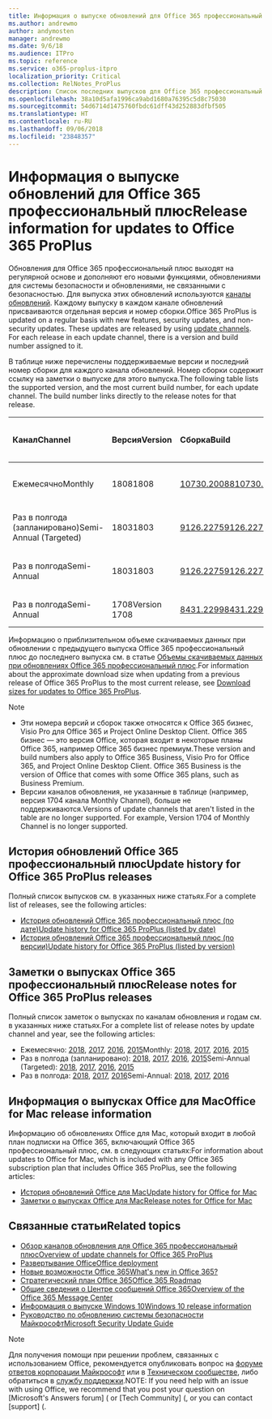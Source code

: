 ```yaml
---
title: Информация о выпуске обновлений для Office 365 профессиональный плюс
ms.author: andrewmo
author: andymosten
manager: andrewmo
ms.date: 9/6/18
ms.audience: ITPro
ms.topic: reference
ms.service: o365-proplus-itpro
localization_priority: Critical
ms.collection: RelNotes_ProPlus
description: Список последних выпусков для Office 365 профессиональный плюс для каждого канала обновления и ссылки на заметки о выпусках и историю обновлений для ИТ-специалистов
ms.openlocfilehash: 38a10d5afa1996ca9abd1680a76395c5d8c75030
ms.sourcegitcommit: 54d6714d1475760fbdc61dff43d252883dfbf505
ms.translationtype: HT
ms.contentlocale: ru-RU
ms.lasthandoff: 09/06/2018
ms.locfileid: "23848357"
---
```

# <a name="release-information-for-updates-to-office-365-proplus"></a><span data-ttu-id="ffbbd-103">Информация о выпуске обновлений для Office 365 профессиональный плюс</span><span class="sxs-lookup"><span data-stu-id="ffbbd-103">Release information for updates to Office 365 ProPlus</span></span>

<span data-ttu-id="ffbbd-p101">Обновления для Office 365 профессиональный плюс выходят на регулярной основе и дополняют его новыми функциями, обновлениями для системы безопасности и обновлениями, не связанными с безопасностью. Для выпуска этих обновлений используются [каналы обновлений](https://docs.microsoft.com/DeployOffice/overview-of-update-channels-for-office-365-proplus). Каждому выпуску в каждом канале обновлений присваиваются отдельная версия и номер сборки.</span><span class="sxs-lookup"><span data-stu-id="ffbbd-p101">Office 365 ProPlus is updated on a regular basis with new features, security updates, and non-security updates. These updates are released by using [update channels](https://docs.microsoft.com/DeployOffice/overview-of-update-channels-for-office-365-proplus). For each release in each update channel, there is a version and build number assigned to it.</span></span> 

<span data-ttu-id="ffbbd-p102">В таблице ниже перечислены поддерживаемые версии и последний номер сборки для каждого канала обновлений. Номер сборки содержит ссылку на заметки о выпуске для этого выпуска.</span><span class="sxs-lookup"><span data-stu-id="ffbbd-p102">The following table lists the supported version, and the most current build number, for each update channel. The build number links directly to the release notes for that release.</span></span> 

  
|<span data-ttu-id="ffbbd-109">**Канал**</span><span class="sxs-lookup"><span data-stu-id="ffbbd-109">**Channel**</span></span>|<span data-ttu-id="ffbbd-110">**Версия**</span><span class="sxs-lookup"><span data-stu-id="ffbbd-110">**Version**</span></span>|<span data-ttu-id="ffbbd-111">**Сборка**</span><span class="sxs-lookup"><span data-stu-id="ffbbd-111">**Build**</span></span>|<span data-ttu-id="ffbbd-112">**Дата выпуска**</span><span class="sxs-lookup"><span data-stu-id="ffbbd-112">**Release date**</span></span>|<span data-ttu-id="ffbbd-113">**Версия поддерживается до**</span><span class="sxs-lookup"><span data-stu-id="ffbbd-113">**Version supported until**</span></span>|
|:-----|:-----|:-----|:-----|:-----|
|<span data-ttu-id="ffbbd-114">Ежемесячно</span><span class="sxs-lookup"><span data-stu-id="ffbbd-114">Monthly</span></span>  <br/> |<span data-ttu-id="ffbbd-115">1808</span><span class="sxs-lookup"><span data-stu-id="ffbbd-115">1808</span></span>  <br/> |[<span data-ttu-id="ffbbd-116">10730.20088</span><span class="sxs-lookup"><span data-stu-id="ffbbd-116">10730.20088</span></span>](monthly-channel-2018.md#version-1808-september-5)  <br/> | <span data-ttu-id="ffbbd-117">5 сентября 2018 г.</span><span class="sxs-lookup"><span data-stu-id="ffbbd-117">September 5, 2018</span></span>  <br/> |<span data-ttu-id="ffbbd-118">Выпущена версия 1809</span><span class="sxs-lookup"><span data-stu-id="ffbbd-118">Version 1808 is released</span></span> <br/>|
|<span data-ttu-id="ffbbd-119">Раз в полгода (запланировано)</span><span class="sxs-lookup"><span data-stu-id="ffbbd-119">Semi-Annual (Targeted)</span></span>  <br/> |<span data-ttu-id="ffbbd-120">1803</span><span class="sxs-lookup"><span data-stu-id="ffbbd-120">1803</span></span>  <br/> |[<span data-ttu-id="ffbbd-121">9126.2275</span><span class="sxs-lookup"><span data-stu-id="ffbbd-121">9126.2275</span></span>](semi-annual-channel-targeted-2018.md#version-1803-august-14)  <br/> | <span data-ttu-id="ffbbd-122">14 августа 2018 г.</span><span class="sxs-lookup"><span data-stu-id="ffbbd-122">August 14, 2018</span></span>  <br/> | <span data-ttu-id="ffbbd-123">11 сентября 2018 г.</span><span class="sxs-lookup"><span data-stu-id="ffbbd-123">September 11, 2018</span></span> <br/>|
|<span data-ttu-id="ffbbd-124">Раз в полгода</span><span class="sxs-lookup"><span data-stu-id="ffbbd-124">Semi-Annual</span></span> <br/> |<span data-ttu-id="ffbbd-125">1803</span><span class="sxs-lookup"><span data-stu-id="ffbbd-125">1803</span></span>  <br/> | [<span data-ttu-id="ffbbd-126">9126.2275</span><span class="sxs-lookup"><span data-stu-id="ffbbd-126">9126.2275</span></span>](semi-annual-channel-2018.md#version-1803-august-14) <br/> | <span data-ttu-id="ffbbd-127">14 августа 2018 г.</span><span class="sxs-lookup"><span data-stu-id="ffbbd-127">August 14, 2018</span></span>  <br/> | <span data-ttu-id="ffbbd-128">10 сентября 2019 г.</span><span class="sxs-lookup"><span data-stu-id="ffbbd-128">September 10, 2019</span></span> <br/>|
|<span data-ttu-id="ffbbd-129">Раз в полгода</span><span class="sxs-lookup"><span data-stu-id="ffbbd-129">Semi-Annual</span></span> <br/> |<span data-ttu-id="ffbbd-130">1708</span><span class="sxs-lookup"><span data-stu-id="ffbbd-130">Version 1708</span></span>  <br/> |[<span data-ttu-id="ffbbd-131">8431.2299</span><span class="sxs-lookup"><span data-stu-id="ffbbd-131">8431.2299</span></span>](semi-annual-channel-2018.md#version-1708-august-14)  <br/> | <span data-ttu-id="ffbbd-132">14 августа 2018 г.</span><span class="sxs-lookup"><span data-stu-id="ffbbd-132">August 14, 2018</span></span>  <br/> | <span data-ttu-id="ffbbd-133">12 марта 2019 г.</span><span class="sxs-lookup"><span data-stu-id="ffbbd-133">March 12, 2019</span></span> <br/>|

<span data-ttu-id="ffbbd-134">Информацию о приблизительном объеме скачиваемых данных при обновлении с предыдущего выпуска Office 365 профессиональный плюс до последнего выпуска см. в статье [Объемы скачиваемых данных при обновлениях Office 365 профессиональный плюс](download-sizes-office365-proplus-updates.md).</span><span class="sxs-lookup"><span data-stu-id="ffbbd-134">For information about the approximate download size when updating from a previous release of Office 365 ProPlus to the most current release, see [Download sizes for updates to Office 365 ProPlus](download-sizes-office365-proplus-updates.md).</span></span>

> [!NOTE]
> - <span data-ttu-id="ffbbd-p103">Эти номера версий и сборок также относятся к Office 365 бизнес, Visio Pro для Office 365 и Project Online Desktop Client. Office 365 бизнес — это версия Office, которая входит в некоторые планы Office 365, например Office 365 бизнес премиум.</span><span class="sxs-lookup"><span data-stu-id="ffbbd-p103">These version and build numbers also apply to Office 365 Business, Visio Pro for Office 365, and Project Online Desktop Client. Office 365 Business is the version of Office that comes with some Office 365 plans, such as Business Premium.</span></span>
> - <span data-ttu-id="ffbbd-p104">Версии каналов обновления, не указанные в таблице (например, версия 1704 канала Monthly Channel), больше не поддерживаются.</span><span class="sxs-lookup"><span data-stu-id="ffbbd-p104">Versions of update channels that aren't listed in the table are no longer supported. For example, Version 1704 of Monthly Channel is no longer supported.</span></span> 


## <a name="update-history-for-office-365-proplus-releases"></a><span data-ttu-id="ffbbd-139">История обновлений Office 365 профессиональный плюс</span><span class="sxs-lookup"><span data-stu-id="ffbbd-139">Update history for Office 365 ProPlus releases</span></span>

<span data-ttu-id="ffbbd-140">Полный список выпусков см. в указанных ниже статьях.</span><span class="sxs-lookup"><span data-stu-id="ffbbd-140">For a complete list of releases, see the following articles:</span></span>
 - [<span data-ttu-id="ffbbd-141">История обновлений Office 365 профессиональный плюс (по дате)</span><span class="sxs-lookup"><span data-stu-id="ffbbd-141">Update history for Office 365 ProPlus (listed by date)</span></span>](update-history-office365-proplus-by-date.md)
 - [<span data-ttu-id="ffbbd-142">История обновлений Office 365 профессиональный плюс (по версии)</span><span class="sxs-lookup"><span data-stu-id="ffbbd-142">Update history for Office 365 ProPlus (listed by version)</span></span>](update-history-office365-proplus-by-version.md)

## <a name="release-notes-for-office-365-proplus-releases"></a><span data-ttu-id="ffbbd-143">Заметки о выпусках Office 365 профессиональный плюс</span><span class="sxs-lookup"><span data-stu-id="ffbbd-143">Release notes for Office 365 ProPlus releases</span></span>

<span data-ttu-id="ffbbd-144">Полный список заметок о выпусках по каналам обновления и годам см. в указанных ниже статьях.</span><span class="sxs-lookup"><span data-stu-id="ffbbd-144">For a complete list of release notes by update channel and year, see the following articles:</span></span>
 - <span data-ttu-id="ffbbd-145">Ежемесячно: [2018](monthly-channel-2018.md), [2017](monthly-channel-2017.md), [2016](monthly-channel-2016.md), [2015](monthly-channel-2015.md)</span><span class="sxs-lookup"><span data-stu-id="ffbbd-145">Monthly: [2018](monthly-channel-2018.md), [2017](monthly-channel-2017.md), [2016](monthly-channel-2016.md), [2015](monthly-channel-2015.md)</span></span>
 - <span data-ttu-id="ffbbd-146">Раз в полгода (запланировано): [2018](semi-annual-channel-targeted-2018.md), [2017](semi-annual-channel-targeted-2017.md), [2016](semi-annual-channel-targeted-2016.md), [2015](semi-annual-channel-targeted-2015.md)</span><span class="sxs-lookup"><span data-stu-id="ffbbd-146">Semi-Annual (Targeted): [2018](semi-annual-channel-targeted-2018.md), [2017](semi-annual-channel-targeted-2017.md), [2016](semi-annual-channel-targeted-2016.md), [2015](semi-annual-channel-targeted-2015.md)</span></span>
 - <span data-ttu-id="ffbbd-147">Раз в полгода: [2018](semi-annual-channel-2018.md), [2017](semi-annual-channel-2017.md), [2016](semi-annual-channel-2016.md)</span><span class="sxs-lookup"><span data-stu-id="ffbbd-147">Semi-Annual: [2018](semi-annual-channel-2018.md), [2017](semi-annual-channel-2017.md), [2016](semi-annual-channel-2016.md)</span></span>

## <a name="office-for-mac-release-information"></a><span data-ttu-id="ffbbd-148">Информация о выпусках Office для Mac</span><span class="sxs-lookup"><span data-stu-id="ffbbd-148">Office for Mac release information</span></span>

<span data-ttu-id="ffbbd-149">Информацию об обновлениях Office для Mac, который входит в любой план подписки на Office 365, включающий Office 365 профессиональный плюс, см. в следующих статьях:</span><span class="sxs-lookup"><span data-stu-id="ffbbd-149">For information about updates to Office for Mac, which is included with any Office 365 subscription plan that includes Office 365 ProPlus, see the following articles:</span></span>
 - [<span data-ttu-id="ffbbd-150">История обновлений Office для Mac</span><span class="sxs-lookup"><span data-stu-id="ffbbd-150">Update history for Office for Mac</span></span>](update-history-office-for-mac.md)
 - [<span data-ttu-id="ffbbd-151">Заметки о выпусках Office для Mac</span><span class="sxs-lookup"><span data-stu-id="ffbbd-151">Release notes for Office for Mac</span></span>](release-notes-office-for-mac.md)


## <a name="related-topics"></a><span data-ttu-id="ffbbd-152">Связанные статьи</span><span class="sxs-lookup"><span data-stu-id="ffbbd-152">Related topics</span></span>

- [<span data-ttu-id="ffbbd-153">Обзор каналов обновления для Office 365 профессиональный плюс</span><span class="sxs-lookup"><span data-stu-id="ffbbd-153">Overview of update channels for Office 365 ProPlus</span></span>](https://docs.microsoft.com/DeployOffice/overview-of-update-channels-for-office-365-proplus)
- [<span data-ttu-id="ffbbd-154">Развертывание Office</span><span class="sxs-lookup"><span data-stu-id="ffbbd-154">Office deployment</span></span>](https://docs.microsoft.com/deployoffice/)
- [<span data-ttu-id="ffbbd-155">Новые возможности Office 365</span><span class="sxs-lookup"><span data-stu-id="ffbbd-155">What's new in Office 365?</span></span>](https://support.office.com/article/95c8d81d-08ba-42c1-914f-bca4603e1426)
- [<span data-ttu-id="ffbbd-156">Стратегический план Office 365</span><span class="sxs-lookup"><span data-stu-id="ffbbd-156">Office 365 Roadmap</span></span>](https://products.office.com/business/office-365-roadmap)
- [<span data-ttu-id="ffbbd-157">Общие сведения о Центре сообщений Office 365</span><span class="sxs-lookup"><span data-stu-id="ffbbd-157">Overview of the Office 365 Message Center</span></span>](https://support.office.com/article/38fb3333-bfcc-4340-a37b-deda509c2093)
- [<span data-ttu-id="ffbbd-158">Информация о выпуске Windows 10</span><span class="sxs-lookup"><span data-stu-id="ffbbd-158">Windows 10 release information</span></span>](https://www.microsoft.com/itpro/windows-10/release-information)
- [<span data-ttu-id="ffbbd-159">Руководство по обновлению системы безопасности Майкрософт</span><span class="sxs-lookup"><span data-stu-id="ffbbd-159">Microsoft Security Update Guide</span></span>](https://portal.msrc.microsoft.com/)

> [!NOTE]
> <span data-ttu-id="ffbbd-160">Для получения помощи при решении проблем, связанных с использованием Office, рекомендуется опубликовать вопрос на [форуме ответов корпорации Майкрософт](https://answers.microsoft.com/) или в [Техническом сообществе](https://techcommunity.microsoft.com/), либо обратиться в [службу поддержки](https://support.microsoft.com/contactus).</span><span class="sxs-lookup"><span data-stu-id="ffbbd-160">NOTE: If you need help with an issue with using Office, we recommend that you post your question on [Microsoft's Answers forum] ([](https://answers.microsoft.com/) or [Tech Community] ([](https://techcommunity.microsoft.com/), or you can contact [support] ([](https://support.microsoft.com/contactus).</span></span>
